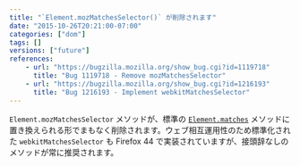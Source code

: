 ```yaml
---
title: "`Element.mozMatchesSelector()` が削除されます"
date: "2015-10-26T20:21:00-07:00"
categories: ["dom"]
tags: []
versions: ["future"]
references:
    - url: "https://bugzilla.mozilla.org/show_bug.cgi?id=1119718"
      title: "Bug 1119718 - Remove mozMatchesSelector"
    - url: "https://bugzilla.mozilla.org/show_bug.cgi?id=1216193"
      title: "Bug 1216193 - Implement webkitMatchesSelector"
---
```

`Element.mozMatchesSelector` メソッドが、標準の [`Element.matches`](https://developer.mozilla.org/docs/Web/API/Element/matches) メソッドに置き換えられる形でまもなく削除されます。ウェブ相互運用性のため標準化された `webkitMatchesSelector` も Firefox 44 で実装されていますが、接頭辞なしのメソッドが常に推奨されます。

